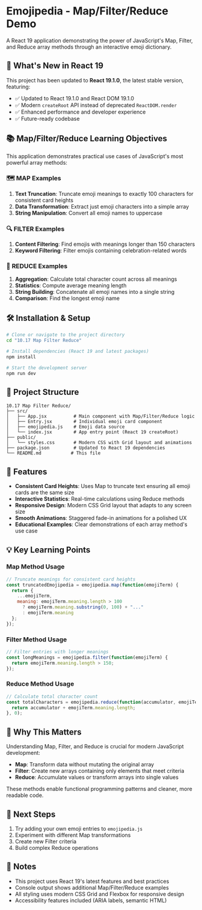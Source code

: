 # Emojipedia - Map/Filter/Reduce Demo

A React 19 application demonstrating the power of JavaScript's Map, Filter, and Reduce array methods through an interactive emoji dictionary.

## 🚀 What's New in React 19

This project has been updated to **React 19.1.0**, the latest stable version, featuring:

- ✅ Updated to React 19.1.0 and React DOM 19.1.0
- ✅ Modern `createRoot` API instead of deprecated `ReactDOM.render`
- ✅ Enhanced performance and developer experience
- ✅ Future-ready codebase

## 📚 Map/Filter/Reduce Learning Objectives

This application demonstrates practical use cases of JavaScript's most powerful array methods:

### 🗺️ **MAP** Examples
1. **Text Truncation**: Truncate emoji meanings to exactly 100 characters for consistent card heights
2. **Data Transformation**: Extract just emoji characters into a simple array
3. **String Manipulation**: Convert all emoji names to uppercase

### 🔍 **FILTER** Examples
1. **Content Filtering**: Find emojis with meanings longer than 150 characters
2. **Keyword Filtering**: Filter emojis containing celebration-related words

### 🧮 **REDUCE** Examples
1. **Aggregation**: Calculate total character count across all meanings
2. **Statistics**: Compute average meaning length
3. **String Building**: Concatenate all emoji names into a single string
4. **Comparison**: Find the longest emoji name

## 🛠️ Installation & Setup

```bash
# Clone or navigate to the project directory
cd "10.17 Map Filter Reduce"

# Install dependencies (React 19 and latest packages)
npm install

# Start the development server
npm run dev
```

## 📁 Project Structure

```
10.17 Map Filter Reduce/
├── src/
│   ├── App.jsx          # Main component with Map/Filter/Reduce logic
│   ├── Entry.jsx        # Individual emoji card component
│   ├── emojipedia.js    # Emoji data source
│   └── index.jsx        # App entry point (React 19 createRoot)
├── public/
│   └── styles.css       # Modern CSS with Grid layout and animations
├── package.json         # Updated to React 19 dependencies
└── README.md           # This file
```

## 🎨 Features

- **Consistent Card Heights**: Uses Map to truncate text ensuring all emoji cards are the same size
- **Interactive Statistics**: Real-time calculations using Reduce methods
- **Responsive Design**: Modern CSS Grid layout that adapts to any screen size
- **Smooth Animations**: Staggered fade-in animations for a polished UX
- **Educational Examples**: Clear demonstrations of each array method's use case

## 💡 Key Learning Points

### Map Method Usage
```javascript
// Truncate meanings for consistent card heights
const truncatedEmojipedia = emojipedia.map(function(emojiTerm) {
  return {
    ...emojiTerm,
    meaning: emojiTerm.meaning.length > 100 
      ? emojiTerm.meaning.substring(0, 100) + "..." 
      : emojiTerm.meaning
  };
});
```

### Filter Method Usage
```javascript
// Filter entries with longer meanings
const longMeanings = emojipedia.filter(function(emojiTerm) {
  return emojiTerm.meaning.length > 150;
});
```

### Reduce Method Usage
```javascript
// Calculate total character count
const totalCharacters = emojipedia.reduce(function(accumulator, emojiTerm) {
  return accumulator + emojiTerm.meaning.length;
}, 0);
```

## 🌟 Why This Matters

Understanding Map, Filter, and Reduce is crucial for modern JavaScript development:

- **Map**: Transform data without mutating the original array
- **Filter**: Create new arrays containing only elements that meet criteria
- **Reduce**: Accumulate values or transform arrays into single values

These methods enable functional programming patterns and cleaner, more readable code.

## 🚀 Next Steps

1. Try adding your own emoji entries to `emojipedia.js`
2. Experiment with different Map transformations
3. Create new Filter criteria
4. Build complex Reduce operations

## 📝 Notes

- This project uses React 19's latest features and best practices
- Console output shows additional Map/Filter/Reduce examples
- All styling uses modern CSS Grid and Flexbox for responsive design
- Accessibility features included (ARIA labels, semantic HTML) 